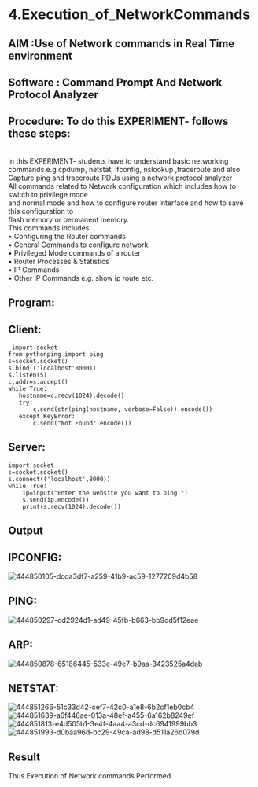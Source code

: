 # 4.Execution_of_NetworkCommands
## AIM :Use of Network commands in Real Time environment
## Software : Command Prompt And Network Protocol Analyzer
## Procedure: To do this EXPERIMENT- follows these steps:
<BR>
In this EXPERIMENT- students have to understand basic networking commands e.g cpdump, netstat, ifconfig, nslookup ,traceroute and also Capture ping and traceroute PDUs using a network protocol analyzer 
<BR>
All commands related to Network configuration which includes how to switch to privilege mode
<BR>
and normal mode and how to configure router interface and how to save this configuration to
<BR>
flash memory or permanent memory.
<BR>
This commands includes
<BR>
• Configuring the Router commands
<BR>
• General Commands to configure network
<BR>
• Privileged Mode commands of a router 
<BR>
• Router Processes & Statistics
<BR>
• IP Commands
<BR>
• Other IP Commands e.g. show ip route etc.
<BR>

## Program:
## Client:
```
 import socket 
from pythonping import ping 
s=socket.socket() 
s.bind(('localhost'8000)) 
s.listen(5) 
c,addr=s.accept() 
while True: 
   hostname=c.recv(1024).decode() 
   try: 
       c.send(str(ping(hostname, verbose=False)).encode()) 
   except KeyError: 
       c.send("Not Found".encode())
```
## Server:
```
import socket 
s=socket.socket() 
s.connect(('localhost',8000)) 
while True: 
    ip=input("Enter the website you want to ping ") 
    s.send(ip.encode()) 
    print(s.recv(1024).decode())
```

## Output

## IPCONFIG:
![444850105-dcda3df7-a259-41b9-ac59-1277209d4b58](https://github.com/user-attachments/assets/7730fcdb-b9ad-433c-971a-8a5142253b65)
## PING:
![444850297-dd2924d1-ad49-45fb-b663-bb9dd5f12eae](https://github.com/user-attachments/assets/4c0bba9e-141e-4039-b4f2-e4366a98889f)
## ARP:
![444850878-65186445-533e-49e7-b9aa-3423525a4dab](https://github.com/user-attachments/assets/a4dcf6b6-6956-4d6a-98bc-cc5450b34ece)
## NETSTAT:
![444851266-51c33d42-cef7-42c0-a1e8-6b2cf1eb0cb4](https://github.com/user-attachments/assets/105a1fe6-ac90-47b3-923f-0cec2cfa0af3)
![444851639-a6f446ae-013a-48ef-a455-6a162b8249ef](https://github.com/user-attachments/assets/cd85a35e-de55-414c-94e6-4b54e1a0f20d)
![444851813-e4d505b1-3e4f-4aa4-a3cd-dc6941999bb3](https://github.com/user-attachments/assets/49cbf84a-7e8f-44a7-ab16-f3e192d38888)
![444851993-d0baa96d-bc29-49ca-ad98-d511a26d079d](https://github.com/user-attachments/assets/6b85e983-72dd-4ff4-9dd1-05bf5f0e7632)

## Result
Thus Execution of Network commands Performed 
